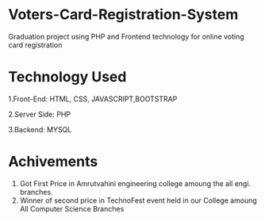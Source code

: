 # Voters-Card-Registration-System

Graduation project using PHP and Frontend technology for online voting card registration 
# Technology Used
1.Front-End:
HTML, CSS, JAVASCRIPT,BOOTSTRAP

2.Server Side:
PHP

3.Backend:
MYSQL

# Achivements
1. Got First Price in Amrutvahini engineering college amoung the all engi. branches.
2. Winner of second price in TechnoFest event held in our College amoung All Computer Science Branches

